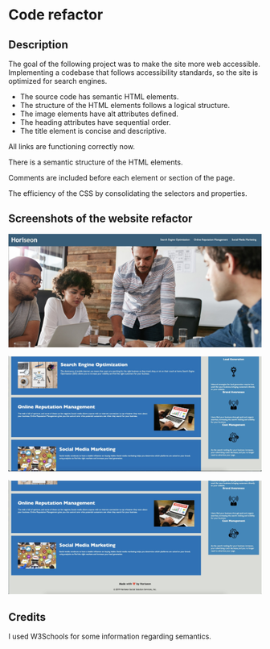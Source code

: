 # Code refactor
## Description

The goal of the following project was to make the site more web accessible.
Implementing a codebase that follows accessibility standards, so the site is optimized for search engines.

- The source code has semantic HTML elements.
- The structure of the HTML elements follows a logical structure.
- The image elements have alt attributes defined.
- The heading attributes have sequential order.
- The title element is concise and descriptive.

All links are functioning correctly now.

There is a semantic structure of the HTML elements.

Comments are included before each element or section of the page.

The efficiency of the CSS by consolidating the selectors and properties.

## Screenshots of the website refactor

![](assets/images/website1.jpeg)

![](assets/images/website2.jpeg)

![](assets/images/website3.jpeg)

## Credits
I used W3Schools for some information regarding semantics.

